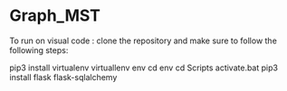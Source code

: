 # Graph_MST

To run on visual code :
clone the repository and make sure to follow the following steps: 

pip3 install virtualenv
virtuallenv env
cd env
cd Scripts
activate.bat
pip3 install flask flask-sqlalchemy
